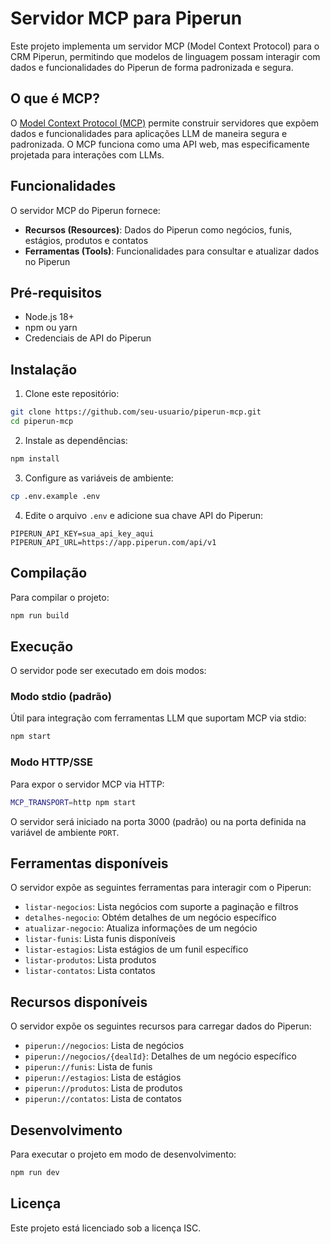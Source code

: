 # Servidor MCP para Piperun

Este projeto implementa um servidor MCP (Model Context Protocol) para o CRM Piperun, permitindo que modelos de linguagem possam interagir com dados e funcionalidades do Piperun de forma padronizada e segura.

## O que é MCP?

O [Model Context Protocol (MCP)](https://modelcontextprotocol.io) permite construir servidores que expõem dados e funcionalidades para aplicações LLM de maneira segura e padronizada. O MCP funciona como uma API web, mas especificamente projetada para interações com LLMs.

## Funcionalidades

O servidor MCP do Piperun fornece:

- **Recursos (Resources)**: Dados do Piperun como negócios, funis, estágios, produtos e contatos
- **Ferramentas (Tools)**: Funcionalidades para consultar e atualizar dados no Piperun

## Pré-requisitos

- Node.js 18+
- npm ou yarn
- Credenciais de API do Piperun

## Instalação

1. Clone este repositório:
```bash
git clone https://github.com/seu-usuario/piperun-mcp.git
cd piperun-mcp
```

2. Instale as dependências:
```bash
npm install
```

3. Configure as variáveis de ambiente:
```bash
cp .env.example .env
```

4. Edite o arquivo `.env` e adicione sua chave API do Piperun:
```
PIPERUN_API_KEY=sua_api_key_aqui
PIPERUN_API_URL=https://app.piperun.com/api/v1
```

## Compilação

Para compilar o projeto:

```bash
npm run build
```

## Execução

O servidor pode ser executado em dois modos:

### Modo stdio (padrão)

Útil para integração com ferramentas LLM que suportam MCP via stdio:

```bash
npm start
```

### Modo HTTP/SSE

Para expor o servidor MCP via HTTP:

```bash
MCP_TRANSPORT=http npm start
```

O servidor será iniciado na porta 3000 (padrão) ou na porta definida na variável de ambiente `PORT`.

## Ferramentas disponíveis

O servidor expõe as seguintes ferramentas para interagir com o Piperun:

- `listar-negocios`: Lista negócios com suporte a paginação e filtros
- `detalhes-negocio`: Obtém detalhes de um negócio específico
- `atualizar-negocio`: Atualiza informações de um negócio
- `listar-funis`: Lista funis disponíveis
- `listar-estagios`: Lista estágios de um funil específico
- `listar-produtos`: Lista produtos
- `listar-contatos`: Lista contatos

## Recursos disponíveis

O servidor expõe os seguintes recursos para carregar dados do Piperun:

- `piperun://negocios`: Lista de negócios
- `piperun://negocios/{dealId}`: Detalhes de um negócio específico
- `piperun://funis`: Lista de funis
- `piperun://estagios`: Lista de estágios
- `piperun://produtos`: Lista de produtos
- `piperun://contatos`: Lista de contatos

## Desenvolvimento

Para executar o projeto em modo de desenvolvimento:

```bash
npm run dev
```

## Licença

Este projeto está licenciado sob a licença ISC.
